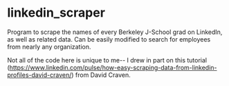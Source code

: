 # linkedin_scraper
Program to scrape the names of every Berkeley J-School grad on LinkedIn, as well as related data. Can be easily modified to search for employees from nearly any organization.

Not all of the code here is unique to me-- I drew in part on this tutorial (https://www.linkedin.com/pulse/how-easy-scraping-data-from-linkedin-profiles-david-craven/) from David Craven. 
